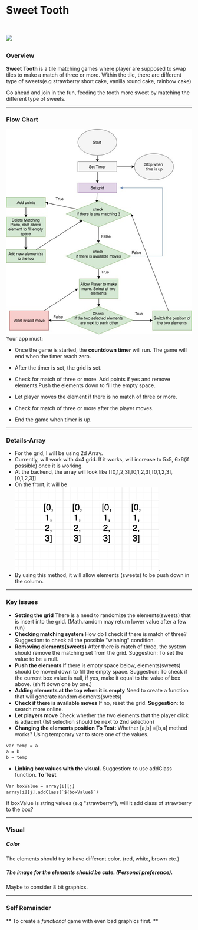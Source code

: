 # Sweet Tooth
<!---
Read Me Contents
-->

# ![](http://kidsdentistrynyc.com/wp-content/uploads/2015/03/tooth.png)



### Overview

**Sweet Tooth** is a tile matching games where player are supposed to swap tiles to make a match of three or more. Within the tile, there are different type of sweets(e.g strawberry short cake, vanilla round cake, rainbow cake)

Go ahead and join in the fun, feeding the tooth more sweet by matching the different type of sweets.

---

### Flow Chart

![](/flowchart.jpg)
Your app must:

* Once the game is started, the **countdown timer** will run. The game will end when the timer reach zero.
* After the timer is set, the grid is set.  

* Check for match of three or more. Add points if yes and remove elements.Push the elements down to fill the empty space.
* Let player moves the element if there is no match of three or more.
* Check for match of three or more after the player moves.
* End the game when timer is up.


---

### Details-Array

* For the grid, I will be using 2d Array.
* Currently, will work with 4x4 grid. If it works, will increase to 5x5, 6x6(if possible) once it is working.
* At the backend, the array will look like [[0,1,2,3],[0,1,2,3],[0,1,2,3],[0,1,2,3]]
* On the front, it will be
![](/arr-front.png).
* By using this method, it will allow elements (sweets) to be push down in the column.

---

### Key issues

* **Setting the grid** There is a need to randomize the elements(sweets) that is insert into the grid.
(Math.random may return lower value after a few run)
* **Checking matching system** How do I check if there is match of three?
Suggestion: to check all the possible "winning" condition.
* **Removing elements(sweets)** After there is match of three, the system should remove the matching set from the grid.
Suggestion: To set the value to be = null.
* **Push the elements**
If there is empty space below, elements(sweets) should be moved down to fill the empty space.
Suggestion: To check if the current box value is null, if yes, make it equal to the value of box above. (shift down one by one.)
* **Adding elements at the top when it is empty**
Need to create a function that will generate random elements(sweets)
* **Check if there is available moves** If no, reset the grid.
**Suggestion**: to search more online.
* **Let players move** Check whether the two elements that the player click is adjacent.(1st selection should be next to 2nd selection)
* **Changing the elements position**
**To Test:**
Whether [a,b] =[b,a] method works?
Using temporary var to store one of the values.
```
var temp = a
a = b
b = temp
```

* **Linking box values with the visual.**
Suggestion: to use addClass function.
**To Test**
```
Var boxValue = array[i][j]
array[i][j].addClass(`${boxValue}`)
```
If boxValue is string values (e.g "strawberry"), will it add class of strawberry to the box?

---

### Visual

##### Color
The elements should try to have different color. (red, white, brown etc.)

##### The image for the elements should be cute. (Personal preference).
Maybe to consider 8 bit graphics.

---

### Self Remainder

** To create a _functional_ game with even bad graphics first. **
